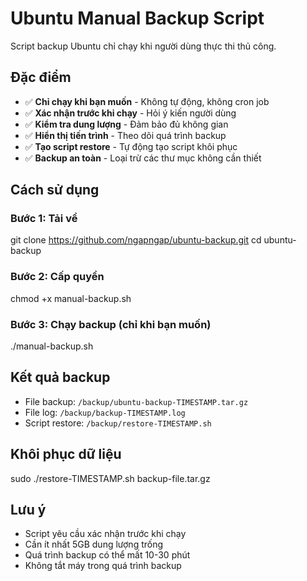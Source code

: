 # Ubuntu Manual Backup Script

Script backup Ubuntu chỉ chạy khi người dùng thực thi thủ công.

## Đặc điểm
- ✅ **Chỉ chạy khi bạn muốn** - Không tự động, không cron job
- ✅ **Xác nhận trước khi chạy** - Hỏi ý kiến người dùng
- ✅ **Kiểm tra dung lượng** - Đảm bảo đủ không gian
- ✅ **Hiển thị tiến trình** - Theo dõi quá trình backup
- ✅ **Tạo script restore** - Tự động tạo script khôi phục
- ✅ **Backup an toàn** - Loại trừ các thư mục không cần thiết

## Cách sử dụng

### Bước 1: Tải về
git clone https://github.com/ngapngap/ubuntu-backup.git
cd ubuntu-backup

### Bước 2: Cấp quyền
chmod +x manual-backup.sh

### Bước 3: Chạy backup (chỉ khi bạn muốn)

./manual-backup.sh

## Kết quả backup
- File backup: `/backup/ubuntu-backup-TIMESTAMP.tar.gz`
- File log: `/backup/backup-TIMESTAMP.log`
- Script restore: `/backup/restore-TIMESTAMP.sh`

## Khôi phục dữ liệu
sudo ./restore-TIMESTAMP.sh backup-file.tar.gz

## Lưu ý
- Script yêu cầu xác nhận trước khi chạy
- Cần ít nhất 5GB dung lượng trống
- Quá trình backup có thể mất 10-30 phút
- Không tắt máy trong quá trình backup
